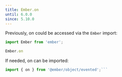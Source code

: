 ```yaml
---
title: Ember.on
until: 6.0.0
since: 5.10.0
---
```



Previously, on could be accessed via the `Ember` import:
```js
import Ember from 'ember';

Ember.on

```

 If needed, on can be imported:
```js
import { on } from '@ember/object/evented';```
